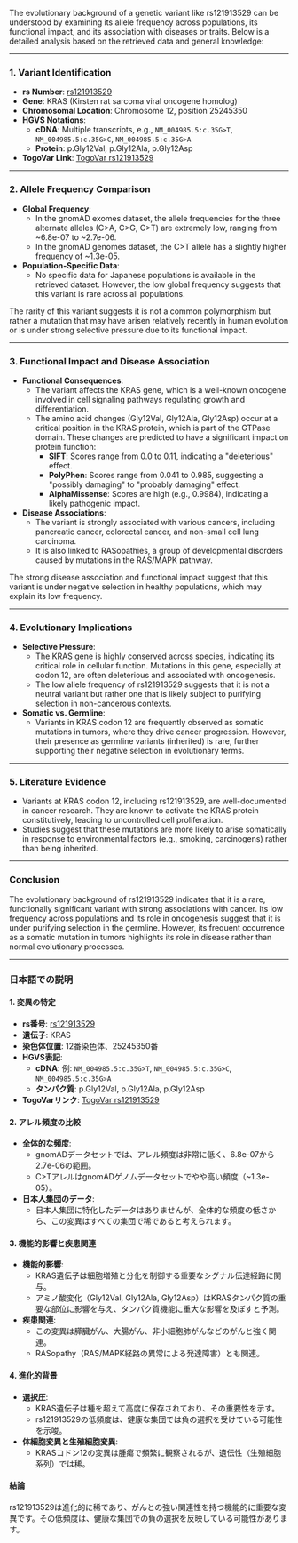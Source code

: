 The evolutionary background of a genetic variant like rs121913529 can be understood by examining its allele frequency across populations, its functional impact, and its association with diseases or traits. Below is a detailed analysis based on the retrieved data and general knowledge:

---

### 1. **Variant Identification**
- **rs Number**: [rs121913529](https://identifiers.org/dbsnp/rs121913529)
- **Gene**: KRAS (Kirsten rat sarcoma viral oncogene homolog)
- **Chromosomal Location**: Chromosome 12, position 25245350
- **HGVS Notations**:
  - **cDNA**: Multiple transcripts, e.g., `NM_004985.5:c.35G>T`, `NM_004985.5:c.35G>C`, `NM_004985.5:c.35G>A`
  - **Protein**: p.Gly12Val, p.Gly12Ala, p.Gly12Asp
- **TogoVar Link**: [TogoVar rs121913529](https://togovar.org/variant/rs121913529)

---

### 2. **Allele Frequency Comparison**
- **Global Frequency**:
  - In the gnomAD exomes dataset, the allele frequencies for the three alternate alleles (C>A, C>G, C>T) are extremely low, ranging from ~6.8e-07 to ~2.7e-06.
  - In the gnomAD genomes dataset, the C>T allele has a slightly higher frequency of ~1.3e-05.
- **Population-Specific Data**:
  - No specific data for Japanese populations is available in the retrieved dataset. However, the low global frequency suggests that this variant is rare across all populations.

The rarity of this variant suggests it is not a common polymorphism but rather a mutation that may have arisen relatively recently in human evolution or is under strong selective pressure due to its functional impact.

---

### 3. **Functional Impact and Disease Association**
- **Functional Consequences**:
  - The variant affects the KRAS gene, which is a well-known oncogene involved in cell signaling pathways regulating growth and differentiation.
  - The amino acid changes (Gly12Val, Gly12Ala, Gly12Asp) occur at a critical position in the KRAS protein, which is part of the GTPase domain. These changes are predicted to have a significant impact on protein function:
    - **SIFT**: Scores range from 0.0 to 0.11, indicating a "deleterious" effect.
    - **PolyPhen**: Scores range from 0.041 to 0.985, suggesting a "possibly damaging" to "probably damaging" effect.
    - **AlphaMissense**: Scores are high (e.g., 0.9984), indicating a likely pathogenic impact.
- **Disease Associations**:
  - The variant is strongly associated with various cancers, including pancreatic cancer, colorectal cancer, and non-small cell lung carcinoma.
  - It is also linked to RASopathies, a group of developmental disorders caused by mutations in the RAS/MAPK pathway.

The strong disease association and functional impact suggest that this variant is under negative selection in healthy populations, which may explain its low frequency.

---

### 4. **Evolutionary Implications**
- **Selective Pressure**:
  - The KRAS gene is highly conserved across species, indicating its critical role in cellular function. Mutations in this gene, especially at codon 12, are often deleterious and associated with oncogenesis.
  - The low allele frequency of rs121913529 suggests that it is not a neutral variant but rather one that is likely subject to purifying selection in non-cancerous contexts.
- **Somatic vs. Germline**:
  - Variants in KRAS codon 12 are frequently observed as somatic mutations in tumors, where they drive cancer progression. However, their presence as germline variants (inherited) is rare, further supporting their negative selection in evolutionary terms.

---

### 5. **Literature Evidence**
- Variants at KRAS codon 12, including rs121913529, are well-documented in cancer research. They are known to activate the KRAS protein constitutively, leading to uncontrolled cell proliferation.
- Studies suggest that these mutations are more likely to arise somatically in response to environmental factors (e.g., smoking, carcinogens) rather than being inherited.

---

### Conclusion
The evolutionary background of rs121913529 indicates that it is a rare, functionally significant variant with strong associations with cancer. Its low frequency across populations and its role in oncogenesis suggest that it is under purifying selection in the germline. However, its frequent occurrence as a somatic mutation in tumors highlights its role in disease rather than normal evolutionary processes.

---

### 日本語での説明
#### 1. **変異の特定**
- **rs番号**: [rs121913529](https://identifiers.org/dbsnp/rs121913529)
- **遺伝子**: KRAS
- **染色体位置**: 12番染色体、25245350番
- **HGVS表記**:
  - **cDNA**: 例: `NM_004985.5:c.35G>T`, `NM_004985.5:c.35G>C`, `NM_004985.5:c.35G>A`
  - **タンパク質**: p.Gly12Val, p.Gly12Ala, p.Gly12Asp
- **TogoVarリンク**: [TogoVar rs121913529](https://togovar.org/variant/rs121913529)

#### 2. **アレル頻度の比較**
- **全体的な頻度**:
  - gnomADデータセットでは、アレル頻度は非常に低く、6.8e-07から2.7e-06の範囲。
  - C>TアレルはgnomADゲノムデータセットでやや高い頻度（~1.3e-05）。
- **日本人集団のデータ**:
  - 日本人集団に特化したデータはありませんが、全体的な頻度の低さから、この変異はすべての集団で稀であると考えられます。

#### 3. **機能的影響と疾患関連**
- **機能的影響**:
  - KRAS遺伝子は細胞増殖と分化を制御する重要なシグナル伝達経路に関与。
  - アミノ酸変化（Gly12Val, Gly12Ala, Gly12Asp）はKRASタンパク質の重要な部位に影響を与え、タンパク質機能に重大な影響を及ぼすと予測。
- **疾患関連**:
  - この変異は膵臓がん、大腸がん、非小細胞肺がんなどのがんと強く関連。
  - RASopathy（RAS/MAPK経路の異常による発達障害）とも関連。

#### 4. **進化的背景**
- **選択圧**:
  - KRAS遺伝子は種を超えて高度に保存されており、その重要性を示す。
  - rs121913529の低頻度は、健康な集団では負の選択を受けている可能性を示唆。
- **体細胞変異と生殖細胞変異**:
  - KRASコドン12の変異は腫瘍で頻繁に観察されるが、遺伝性（生殖細胞系列）では稀。

#### 結論
rs121913529は進化的に稀であり、がんとの強い関連性を持つ機能的に重要な変異です。その低頻度は、健康な集団での負の選択を反映している可能性があります。


